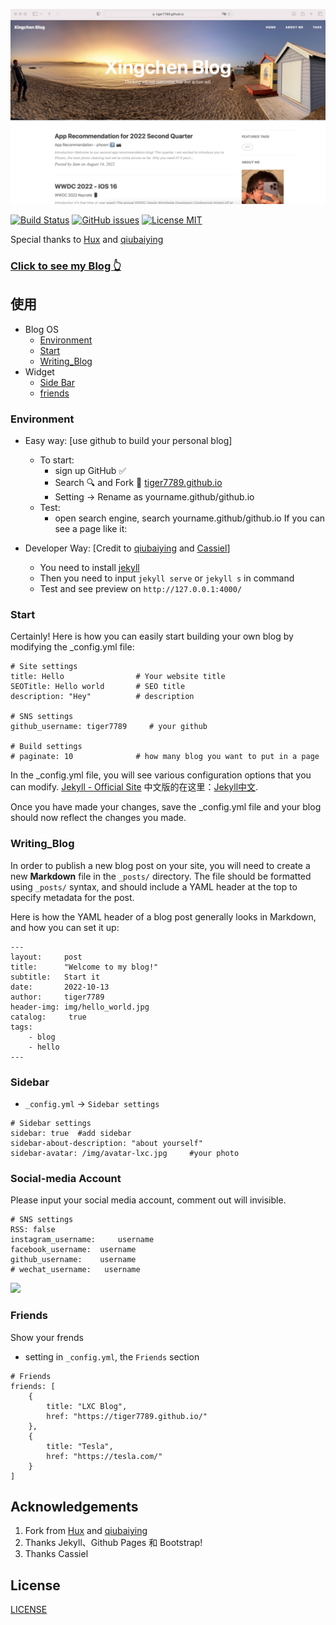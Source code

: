 

![](https://raw.githubusercontent.com/tiger7789/tiger7789.github.io/master/img/readme.jpg) 

[![Build Status](https://travis-ci.org/tiger7789/tiger7789.github.io.svg?branch=master)](https://travis-ci.org/tiger7789/tiger7789.github.io)
[![GitHub issues](https://img.shields.io/github/issues/qiubaiying/qiubaiying.github.io.svg?style=flat)](https://github.com/qiubaiying/qiubaiying.github.io/issues)
[![License MIT](https://img.shields.io/badge/license-MIT-blue.svg?style=flat)](https://github.com/home-assistant/home-assistant-iOS/blob/master/LICENSE)


Special thanks to [Hux](https://github.com/Huxpro/huxpro.github.io) and [qiubaiying](https://github.com/qiubaiying/qiubaiying.github.io)
 

>
### [Click to see my Blog 👆](http://tiger7789.github.io)



## 使用

* Blog OS
	* [Environment](#Environment)
	* [Start](#start)
	* [Writing_Blog](#writing_Blog)
* Widget
	* [Side Bar](#Sidebar)
	* [friends](#friends)



### Environment 
* Easy way: [use github to build your personal blog]
	* To start: 
		* sign up GitHub ✅
		* Search 🔍 and Fork 🔄 [tiger7789.github.io](https://github.com/tiger7789/tiger7789.github.io)
		* Setting -> Rename as yourname.github/github.io
	* Test:
		* open search engine, search yourname.github/github.io
		If you can see a page like it:


* Developer Way: [Credit to [qiubaiying](https://github.com/qiubaiying/qiubaiying.github.io) and [Cassiel](https://github.com/Cassiel-H/Cassiel-H.github.io)]
	* You need to install [jekyll](http://jekyllcn.com/)
	* Then you need to input `jekyll serve` or  `jekyll s` in command 
	* Test and see preview on  `http://127.0.0.1:4000/`


### Start
Certainly! Here is how you can easily start building your own blog by modifying the _config.yml file: 


```
# Site settings
title: Hello				# Your website title
SEOTitle: Hello world		# SEO title
description: "Hey"			# description

# SNS settings      
github_username: tiger7789     # your github

# Build settings
# paginate: 10              # how many blog you want to put in a page 
```
In the _config.yml file, you will see various configuration options that you can modify. [Jekyll - Official Site](http://jekyllrb.com/) 中文版的在这里：[Jekyll中文](http://jekyllcn.com/).

Once you have made your changes, save the _config.yml file and your blog should now reflect the changes you made.


### Writing_Blog

In order to publish a new blog post on your site, you will need to create a new **Markdown**  file in the `_posts/` directory. The file should be formatted using `_posts/` syntax, and should include a YAML header at the top to specify metadata for the post.


Here is how the YAML header of a blog post generally looks in Markdown, and how you can set it up:

```
---
layout:     post
title:      "Welcome to my blog!"
subtitle:   Start it
date:       2022-10-13
author:     tiger7789
header-img: img/hello_world.jpg
catalog: 	 true
tags:
    - blog
    - hello
---

```

### Sidebar
* `_config.yml` -> `Sidebar settings`

```
# Sidebar settings
sidebar: true  #add sidebar
sidebar-about-description: "about yourself"
sidebar-avatar: /img/avatar-lxc.jpg     #your photo
```

### Social-media Account

Please input your social media account, comment out will invisible. 

	# SNS settings
	RSS: false 
	instagram_username:     username
	facebook_username:  username
	github_username:    username
	# wechat_username:   username
	
	

![](http://ww4.sinaimg.cn/large/006tKfTcgy1fgrgbgf77aj308i02v748.jpg)

### Friends

Show your frends
* setting in  `_config.yml`, the `Friends` section

```
# Friends
friends: [
    {
        title: "LXC Blog",
        href: "https://tiger7789.github.io/"
    },
    {
        title: "Tesla",
        href: "https://tesla.com/"
    }
]
```

## Acknowledgements

1. Fork from [Hux](https://github.com/Huxpro/huxpro.github.io) and [qiubaiying](https://github.com/qiubaiying/qiubaiying.github.io) 
2. Thanks Jekyll、Github Pages 和 Bootstrap!
3. Thanks Cassiel

## License
[LICENSE](https://github.com/qiubaiying/qiubaiying.github.io/blob/master/LICENSE)

